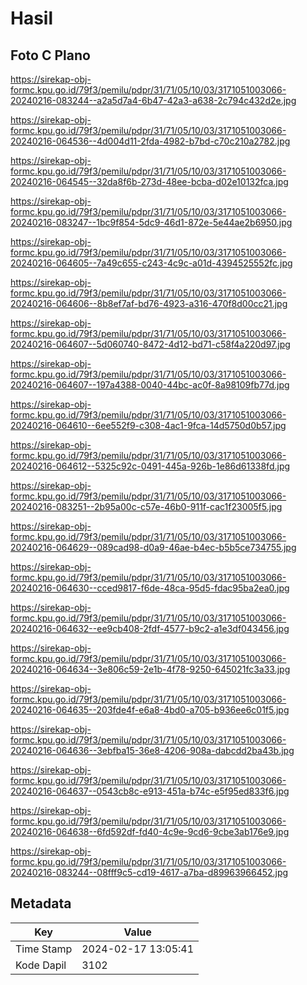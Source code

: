 # Hasil

## Foto C Plano

https://sirekap-obj-formc.kpu.go.id/79f3/pemilu/pdpr/31/71/05/10/03/3171051003066-20240216-083244--a2a5d7a4-6b47-42a3-a638-2c794c432d2e.jpg

https://sirekap-obj-formc.kpu.go.id/79f3/pemilu/pdpr/31/71/05/10/03/3171051003066-20240216-064536--4d004d11-2fda-4982-b7bd-c70c210a2782.jpg

https://sirekap-obj-formc.kpu.go.id/79f3/pemilu/pdpr/31/71/05/10/03/3171051003066-20240216-064545--32da8f6b-273d-48ee-bcba-d02e10132fca.jpg

https://sirekap-obj-formc.kpu.go.id/79f3/pemilu/pdpr/31/71/05/10/03/3171051003066-20240216-083247--1bc9f854-5dc9-46d1-872e-5e44ae2b6950.jpg

https://sirekap-obj-formc.kpu.go.id/79f3/pemilu/pdpr/31/71/05/10/03/3171051003066-20240216-064605--7a49c655-c243-4c9c-a01d-4394525552fc.jpg

https://sirekap-obj-formc.kpu.go.id/79f3/pemilu/pdpr/31/71/05/10/03/3171051003066-20240216-064606--8b8ef7af-bd76-4923-a316-470f8d00cc21.jpg

https://sirekap-obj-formc.kpu.go.id/79f3/pemilu/pdpr/31/71/05/10/03/3171051003066-20240216-064607--5d060740-8472-4d12-bd71-c58f4a220d97.jpg

https://sirekap-obj-formc.kpu.go.id/79f3/pemilu/pdpr/31/71/05/10/03/3171051003066-20240216-064607--197a4388-0040-44bc-ac0f-8a98109fb77d.jpg

https://sirekap-obj-formc.kpu.go.id/79f3/pemilu/pdpr/31/71/05/10/03/3171051003066-20240216-064610--6ee552f9-c308-4ac1-9fca-14d5750d0b57.jpg

https://sirekap-obj-formc.kpu.go.id/79f3/pemilu/pdpr/31/71/05/10/03/3171051003066-20240216-064612--5325c92c-0491-445a-926b-1e86d61338fd.jpg

https://sirekap-obj-formc.kpu.go.id/79f3/pemilu/pdpr/31/71/05/10/03/3171051003066-20240216-083251--2b95a00c-c57e-46b0-911f-cac1f23005f5.jpg

https://sirekap-obj-formc.kpu.go.id/79f3/pemilu/pdpr/31/71/05/10/03/3171051003066-20240216-064629--089cad98-d0a9-46ae-b4ec-b5b5ce734755.jpg

https://sirekap-obj-formc.kpu.go.id/79f3/pemilu/pdpr/31/71/05/10/03/3171051003066-20240216-064630--cced9817-f6de-48ca-95d5-fdac95ba2ea0.jpg

https://sirekap-obj-formc.kpu.go.id/79f3/pemilu/pdpr/31/71/05/10/03/3171051003066-20240216-064632--ee9cb408-2fdf-4577-b9c2-a1e3df043456.jpg

https://sirekap-obj-formc.kpu.go.id/79f3/pemilu/pdpr/31/71/05/10/03/3171051003066-20240216-064634--3e806c59-2e1b-4f78-9250-645021fc3a33.jpg

https://sirekap-obj-formc.kpu.go.id/79f3/pemilu/pdpr/31/71/05/10/03/3171051003066-20240216-064635--203fde4f-e6a8-4bd0-a705-b936ee6c01f5.jpg

https://sirekap-obj-formc.kpu.go.id/79f3/pemilu/pdpr/31/71/05/10/03/3171051003066-20240216-064636--3ebfba15-36e8-4206-908a-dabcdd2ba43b.jpg

https://sirekap-obj-formc.kpu.go.id/79f3/pemilu/pdpr/31/71/05/10/03/3171051003066-20240216-064637--0543cb8c-e913-451a-b74c-e5f95ed833f6.jpg

https://sirekap-obj-formc.kpu.go.id/79f3/pemilu/pdpr/31/71/05/10/03/3171051003066-20240216-064638--6fd592df-fd40-4c9e-9cd6-9cbe3ab176e9.jpg

https://sirekap-obj-formc.kpu.go.id/79f3/pemilu/pdpr/31/71/05/10/03/3171051003066-20240216-083244--08fff9c5-cd19-4617-a7ba-d89963966452.jpg


## Metadata

| Key        | Value               |
| ---------- | ------------------- |
| Time Stamp | 2024-02-17 13:05:41 |
| Kode Dapil | 3102                |



